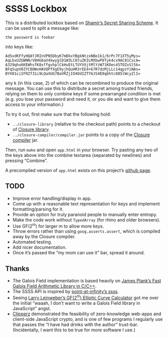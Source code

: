 # SSSS Lockbox

This is a distributed lockbox based on [Shamir&rsquo;s Secret
Sharing Scheme][ssss-wiki]. It can be used to split a message like:

    the password is foobar

into keys like:

    Ad5xdKFfyHQAYJRInVPN5DbyK7mDkxYBgkNtzxNBe1k1/6rPc7F1XT5yMys=
    AqLbxUZGWNN/V8HG6aV4kwyglD1W3LC6tuZKILMXbwP8Tyk4cx9AC81CxcA=
    A329qhu6KEWhsfK8xffgvhplCkHuEtLTUYVXjtMlYzW71KOec45TOZxSl5k=
    BFqSupV0ZYCBOWvHAVQPfXgE9yjhQuHR3rEE4+67R7dzMjLLc14qpzYiNAs=
    BYX01ciIFRZf31i9LQaXUG7BaVRZjIO4OdIZTY6JS4E0qbhtc885lWcyZlI=

any k (in this case, 2) of which can be recombined to produce the
original message. You can use this to distribute a secret among
trusted friends, relying on them to only combine keys if some
prearranged condition is met (e.g. you lose your password and need
it, or you die and want to give them access to your information.)

To try it out, first make sure that the following hold:

- `../closure-library` (relative to the checkout
  path) points to a checkout of [Closure library][].
- `../closure-compiler/compiler.jar` points
  to a copy of the [Closure compiler][] jar.

Then, run `make` and open `app.html` in your browser. Try
pasting any two of the keys above into the combine textarea
(separated by newlines) and pressing &ldquo;Combine&rdquo;.

A precompiled version of `app.html` exists
on this project&rsquo;s [github page][].

## TODO

- Improve error handling/display in app.
- Come up with a reasonable text representation
  for keys and implement formatting/parsing for it.
- Provide an option for truly paranoid people to manually enter entropy.
- Make the code work without `TypedArray` (for rhino and older browsers).
- Use GF(2<sup>m</sup>) for larger m to allow more keys.
- Throw errors rather than using `goog.asserts.assert`,
  which is compiled away by the Closure compiler.
- Automated testing.
- Add nicer documentation.
- Once it&rsquo;s passed the &ldquo;my mom
  can use it&rdquo; bar, spread it around.

## Thanks

- The Galois Field implementation is based heavily on [James
  Plank&rsquo;s Fast Galois Field Arithmetic Library in C/C++][galois].
- The SSSS API is inspired by [point-at-infinity&rsquo;s ssss][ssss].
- Seeing [Larry Leinweber&rsquo;s GF(2<sup>m</sup>) Elliptic Curve
  Calculator][gfeccalc] got me over the initial &ldquo;waaah, I don&rsquo;t
  want to write a Galois Field library in JavaScript&rdquo; angst.
- [Clipperz][] demonstrated the feasibility of zero-knowledge web-apps
  and client-side JavaScript crypto, and is one of few programs I regularly
  use that passes the &ldquo;I have had drinks with the author&rdquo;
  trust-bar. (Incidentally, I want this to be true for more software I use.)


[clipperz]:         https://www.clipperz.com/                 "Clipperz"
[closure library]:  http://code.google.com/p/closure-library  "Closure Library"
[closure compiler]: http://code.google.com/p/closure-compiler "Closure Compiler"
[galois]:           http://web.eecs.utk.edu/~plank/plank/papers/CS-07-593/
    "Fast Galois Field Arithmetic Library in C/C++"
[gfeccalc]:         http://vorlon.case.edu/~lxl106/gfeccalc.htm
    "GF(2^m) Elliptic Curve Calculator"
[github page]:      http://mrdomino.github.com/lockbox/       "SSSS Lockbox"
[ssss]:             http://point-at-infinity.org/ssss/
    "ssss: Shamir's Secret Sharing Scheme"
[ssss-wiki]:        https://en.wikipedia.org/wiki/Shamir's_Secret_Sharing
    "Shamir's Secret Sharing Scheme"
